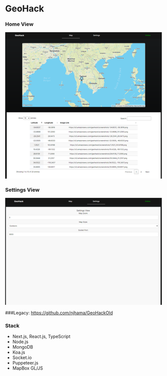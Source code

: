# GeoHack

### Home View 
![Image 1](images/image1.png)

### Settings View 
![Image 2](images/image2.png)

###Legacy: https://github.com/njhama/GeoHackOld

### Stack
- Next.js, React.js, TypeScript
- Node.js
- MongoDB
- Koa.js
- Socket.io
- Puppeteer.js
- MapBox GL/JS
